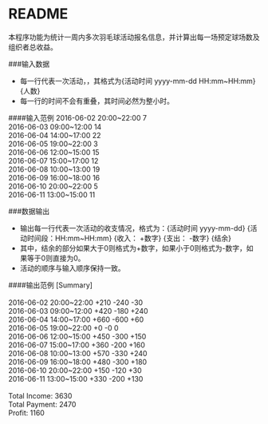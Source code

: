 README
=====

本程序功能为统计一周内多次羽毛球活动报名信息，并计算出每一场预定球场数及组织者总收益。<br/>

###输入数据

* 每一行代表一次活动，，其格式为{活动时间 yyyy-mm-dd HH:mm~HH:mm} {人数}<br/>
* 每一行的时间不会有重叠，其时间必然为整小时。<br/>

####输入范例
2016-06-02 20:00~22:00 7<br/>
2016-06-03 09:00~12:00 14<br/>
2016-06-04 14:00~17:00 22<br/>
2016-06-05 19:00~22:00 3<br/>
2016-06-06 12:00~15:00 15<br/>
2016-06-07 15:00~17:00 12<br/>
2016-06-08 10:00~13:00 19<br/>
2016-06-09 16:00~18:00 16<br/>
2016-06-10 20:00~22:00 5<br/>
2016-06-11 13:00~15:00 11<br/>


###数据输出



* 输出每一行代表一次活动的收支情况，格式为：{活动时间 yyyy-mm-dd} {活动时间段：HH:mm~HH:mm} {收入： +数字} {支出： -数字} {结余}<br/>
* 其中，结余的部分如果大于0则格式为+数字，如果小于0则格式为-数字，如果等于0则直接为0。<br/>
* 活动的顺序与输入顺序保持一致。<br/>

####输出范例
[Summary]<br/><br/>
2016-06-02 20:00~22:00 +210 -240 -30<br/>
2016-06-03 09:00~12:00 +420 -180 +240<br/>
2016-06-04 14:00~17:00 +660 -600 +60<br/>
2016-06-05 19:00~22:00 +0 -0 0<br/>
2016-06-06 12:00~15:00 +450 -300 +150<br/>
2016-06-07 15:00~17:00 +360 -200 +160<br/>
2016-06-08 10:00~13:00 +570 -330 +240<br/>
2016-06-09 16:00~18:00 +480 -300 +180<br/>
2016-06-10 20:00~22:00 +150 -120 +30<br/>
2016-06-11 13:00~15:00 +330 -200 +130<br/><br/>
Total Income: 3630<br/>
Total Payment: 2470<br/>
Profit: 1160<br/>

